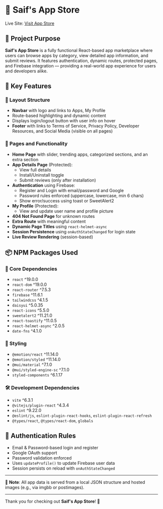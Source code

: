 # 📱 Saif's App Store

Live Site: [Visit App Store](https://your-live-link-here.com)

## 🚀 Project Purpose

**Saif's App Store** is a fully functional React-based app marketplace where users can browse apps by category, view detailed app information, and submit reviews. It features authentication, dynamic routes, protected pages, and Firebase integration — providing a real-world app experience for users and developers alike.

## 🧩 Key Features

### 🔧 Layout Structure

- **Navbar** with logo and links to Apps, My Profile
- Route-based highlighting and dynamic content
- Displays login/logout button with user info on hover
- **Footer** with links to Terms of Service, Privacy Policy, Developer Resources, and Social Media (visible on all pages)

### 📄 Pages and Functionality

- **Home Page** with slider, trending apps, categorized sections, and an extra section
- **App Details Page** (Protected):
  - View full details
  - Install/Uninstall toggle
  - Submit reviews (only after installation)
- **Authentication** using Firebase:
  - Register and Login with email/password and Google
  - Password rules enforced (uppercase, lowercase, min 6 chars)
  - Show error/success using toast or SweetAlert2
- **My Profile** (Protected):
  - View and update user name and profile picture
- **404 Not Found Page** for unknown routes
- **Extra Route** with meaningful content
- **Dynamic Page Titles** using `react-helmet-async`
- **Session Persistence** using `onAuthStateChanged` for login state
- **Live Review Rendering** (session-based)

## 📦 NPM Packages Used

### 🔌 Core Dependencies

- `react` ^19.0.0
- `react-dom` ^19.0.0
- `react-router` ^7.5.3
- `firebase` ^11.6.1
- `tailwindcss` ^4.1.5
- `daisyui` ^5.0.35
- `react-icons` ^5.5.0
- `sweetalert2` ^11.21.0
- `react-toastify` ^11.0.5
- `react-helmet-async` ^2.0.5
- `date-fns` ^4.1.0

### 🎨 Styling

- `@emotion/react` ^11.14.0
- `@emotion/styled` ^11.14.0
- `@mui/material` ^7.1.0
- `@mui/styled-engine-sc` ^7.1.0
- `styled-components` ^6.1.17

### 🛠 Development Dependencies

- `vite` ^6.3.1
- `@vitejs/plugin-react` ^4.3.4
- `eslint` ^9.22.0
- `@eslint/js`, `eslint-plugin-react-hooks`, `eslint-plugin-react-refresh`
- `@types/react`, `@types/react-dom`, `globals`

## 🔐 Authentication Rules

- Email & Password-based login and register
- Google OAuth support
- Password validation enforced
- Uses `updateProfile()` to update Firebase user data
- Session persists on reload with `onAuthStateChanged`

---

📌 **Note**: All app data is served from a local JSON structure and hosted images (e.g., via imgbb or postimages).

---

Thank you for checking out **Saif's App Store**! 🚀
